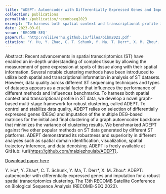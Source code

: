 ```yaml
---
title: "ADEPT: Autoencoder with Differentially Expressed Genes and Imputation for a Robust Spatial Transcriptomics Clustering"
collection: publications
permalink: /publication/recombseq2023
excerpt: 'To harness both spatial context and transcriptional profile in ST data, we develop a novel graph-based multi-stage framework for robust clustering, called ADEPT. To control and stabilize data quality, ADEPT relies on selection of differentially expressed genes (DEGs) and imputation of the multiple DEG-based matrices for the initial and final clustering of a graph autoencoder backbone that minimizes the variance of clustering results.'
date: 2023-03-01
venue: 'RECOMB-SEQ'
paperurl: 'http://oliiverhu.github.io/files/bibm2021.pdf'
citation: 'Y. Hu, Y. Zhao, C. T. Schunk, Y. Ma, T. Derr*, X. M. Zhou*. ADEPT: autoencoder with differentially expressed genes and imputation for a robust spatial transcriptomics clustering. (Recomb-seq 2023).'
---
```

Abstract: Recent advancements in spatial transcriptomics (ST) have enabled an in-depth understanding of complex tissue by allowing the measurement of gene expression at spots of tissue along with their spatial information. Several notable clustering methods have been introduced to utilize both spatial and transcriptional information in analysis of ST datasets. However, data quality across different ST sequencing techniques and types of datasets appears as a crucial factor that influences the performance of different methods and influences benchmarks. To harness both spatial context and transcriptional profile in ST data, we develop a novel graph-based multi-stage framework for robust clustering, called ADEPT. To control and stabilize data quality, ADEPT relies on selection of differentially expressed genes (DEGs) and imputation of the multiple DEG-based matrices for the initial and final clustering of a graph autoencoder backbone that minimizes the variance of clustering results. We benchmarked ADEPT against five other popular methods on ST data generated by different ST platforms. ADEPT demonstrated its robustness and superiority in different analyses such as spatial domain identification, visualization, spatial trajectory inference, and data denoising. ADEPT is freely available at GitHub: \url{https://github.com/maiziezhoulab/ADEPT}.

[Download paper here](http://oliiverhu.github.io/files/recombseq2023.pdf)

Y. Hu†, Y. Zhao†, C. T. Schunk, Y. Ma, T. Derr*, X. M. Zhou*. ADEPT: autoencoder with differentially expressed genes and imputation for a robust spatial transcriptomics clustering. The 13th RECOMB Satellite Conference on Biological Sequence Analysis (RECOMB-SEQ 2023).
